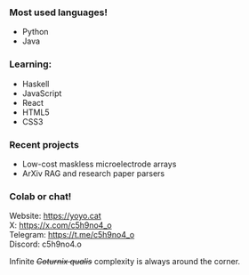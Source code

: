 ### Most used languages!
- Python
- Java

### Learning:   
- Haskell   
- JavaScript   
- React  
- HTML5
- CSS3

### Recent projects
- Low-cost maskless microelectrode arrays   
- ArXiv RAG and research paper parsers

### Colab or chat!
Website: https://yoyo.cat   
X: https://x.com/c5h9no4_o   
Telegram: https://t.me/c5h9no4_o   
Discord: c5h9no4.o

Infinite ~~*Coturnix qualis*~~ complexity is always around the corner. 
